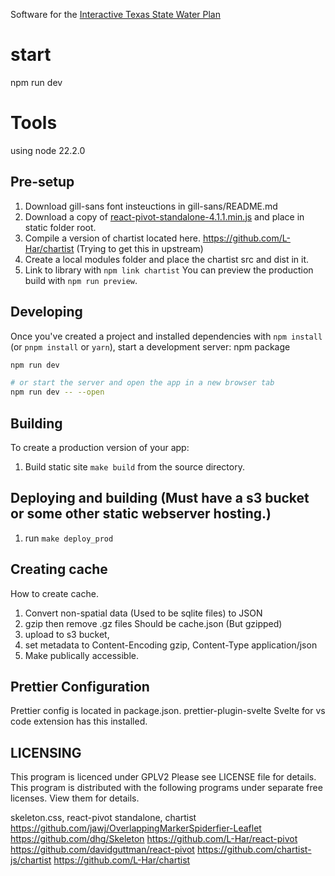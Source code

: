 Software for the [Interactive Texas State Water Plan](https://texasstatewaterplan.org)

# start
npm run dev

# Tools
using node 22.2.0

## Pre-setup 
1. Download gill-sans font insteuctions in gill-sans/README.md
2. Download a copy of [react-pivot-standalone-4.1.1.min.js](https://github.com/TNRIS/iswp/blob/main/static/react-pivot-standalone-4.1.1.min.js) and place in static folder root.
3. Compile a version of chartist located here. https://github.com/L-Har/chartist (Trying to get this in upstream)
4. Create a local modules folder and place the chartist src and dist in it.
5. Link to library with `npm link chartist`
   You can preview the production build with `npm run preview`.

## Developing
Once you've created a project and installed dependencies with `npm install` (or `pnpm install` or `yarn`), start a development server:
npm package

```bash
npm run dev

# or start the server and open the app in a new browser tab
npm run dev -- --open
```

## Building
To create a production version of your app:
1. Build static site `make build` from the source directory.

## Deploying and building (Must have a s3 bucket or some other static webserver hosting.)
1. run `make deploy_prod`

## Creating cache
How to create cache.

1. Convert non-spatial data (Used to be sqlite files) to JSON
2. gzip then remove .gz files Should be cache.json (But gzipped)
3. upload to s3 bucket,
4. set metadata to Content-Encoding gzip, Content-Type application/json
5. Make publically accessible.

## Prettier Configuration
Prettier config is located in package.json.
prettier-plugin-svelte Svelte for vs code extension has this installed.

## LICENSING
This program is licenced under GPLV2 Please see LICENSE file for details.
This program is distributed with the following programs under separate free licenses. View them for details.

skeleton.css, react-pivot standalone, chartist
https://github.com/jawj/OverlappingMarkerSpiderfier-Leaflet
https://github.com/dhg/Skeleton
https://github.com/L-Har/react-pivot
https://github.com/davidguttman/react-pivot
https://github.com/chartist-js/chartist
https://github.com/L-Har/chartist